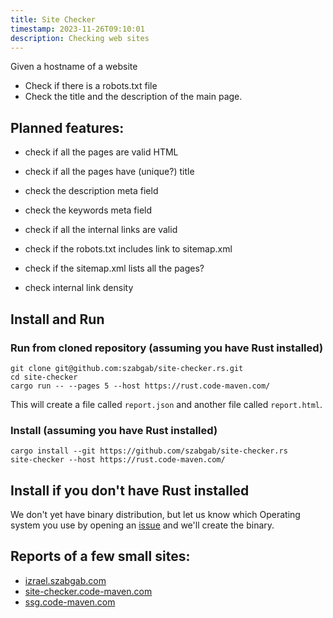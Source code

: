 ```yaml
---
title: Site Checker
timestamp: 2023-11-26T09:10:01
description: Checking web sites
---
```



Given a hostname of a website

* Check if there is a robots.txt file
* Check the title and the description of the main page.

## Planned features:

* check if all the pages are valid HTML
* check if all the pages have (unique?) title
* check the description meta field
* check the keywords meta field


* check if all the internal links are valid
* check if the robots.txt includes link to sitemap.xml
* check if the sitemap.xml lists all the pages?
* check internal link density


## Install and Run

### Run from cloned repository (assuming you have Rust installed)

```
git clone git@github.com:szabgab/site-checker.rs.git
cd site-checker
cargo run -- --pages 5 --host https://rust.code-maven.com/
```

This will create a file called `report.json` and another file called `report.html`.


### Install (assuming you have Rust installed)

```
cargo install --git https://github.com/szabgab/site-checker.rs
site-checker --host https://rust.code-maven.com/
```

## Install if you don't have Rust installed

We don't yet have binary distribution, but let us know which Operating system you use
by opening an [issue](https://github.com/szabgab/site-checker.rs/issues) and we'll
create the binary.


## Reports of a few small sites:

* [izrael.szabgab.com](/reports/izrael.szabgab.com.html)
* [site-checker.code-maven.com](/reports/site-checker.code-maven.com.html)
* [ssg.code-maven.com](/reports/ssg.code-maven.com.html)

